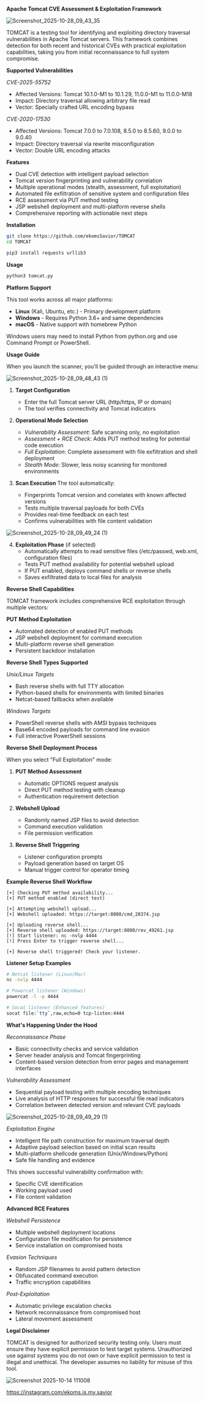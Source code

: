 **Apache Tomcat CVE Assessment & Exploitation Framework**

![Screenshot_2025-10-28_09_43_35](https://github.com/user-attachments/assets/a687a7ce-a5c2-4f8b-9c3e-ea91fd5a48fe)

TOMCAT is a testing tool for identifying and exploiting directory traversal vulnerabilities in Apache Tomcat servers. This framework combines detection for both recent and historical CVEs with practical exploitation capabilities, taking you from initial reconnaissance to full system compromise.

**Supported Vulnerabilities**

*CVE-2025-55752*
- Affected Versions: Tomcat 10.1.0-M1 to 10.1.29, 11.0.0-M1 to 11.0.0-M18
- Impact: Directory traversal allowing arbitrary file read
- Vector: Specially crafted URL encoding bypass

*CVE-2020-17530* 
- Affected Versions: Tomcat 7.0.0 to 7.0.108, 8.5.0 to 8.5.60, 9.0.0 to 9.0.40
- Impact: Directory traversal via rewrite misconfiguration
- Vector: Double URL encoding attacks

**Features**

- Dual CVE detection with intelligent payload selection
- Tomcat version fingerprinting and vulnerability correlation  
- Multiple operational modes (stealth, assessment, full exploitation)
- Automated file exfiltration of sensitive system and configuration files
- RCE assessment via PUT method testing
- JSP webshell deployment and multi-platform reverse shells
- Comprehensive reporting with actionable next steps

**Installation**

```bash
git clone https://github.com/ekomsSavior/TOMCAT
cd TOMCAT

pip3 install requests urllib3
```

**Usage**

```bash 
python3 tomcat.py
```

**Platform Support**

This tool works across all major platforms:
- **Linux** (Kali, Ubuntu, etc.) - Primary development platform
- **Windows** - Requires Python 3.6+ and same dependencies
- **macOS** - Native support with homebrew Python

Windows users may need to install Python from python.org and use Command Prompt or PowerShell.

**Usage Guide**

When you launch the scanner, you'll be guided through an interactive menu:

![Screenshot_2025-10-28_09_48_43 (1)](https://github.com/user-attachments/assets/52c204c4-fb70-45d1-a0ef-f20a553130b1)

1. **Target Configuration**
   - Enter the full Tomcat server URL (http/https, IP or domain)
   - The tool verifies connectivity and Tomcat indicators

2. **Operational Mode Selection**
   - *Vulnerability Assessment*: Safe scanning only, no exploitation
   - *Assessment + RCE Check*: Adds PUT method testing for potential code execution
   - *Full Exploitation*: Complete assessment with file exfiltration and shell deployment
   - *Stealth Mode*: Slower, less noisy scanning for monitored environments

3. **Scan Execution**
   The tool automatically:
   - Fingerprints Tomcat version and correlates with known affected versions
   - Tests multiple traversal payloads for both CVEs
   - Provides real-time feedback on each test
   - Confirms vulnerabilities with file content validation

![Screenshot_2025-10-28_09_49_24 (1)](https://github.com/user-attachments/assets/c709d392-a9d8-49f9-b893-e721a4f8951f)

4. **Exploitation Phase** (if selected)
   - Automatically attempts to read sensitive files (/etc/passwd, web.xml, configuration files)
   - Tests PUT method availability for potential webshell upload
   - If PUT enabled, deploys command shells or reverse shells
   - Saves exfiltrated data to local files for analysis

**Reverse Shell Capabilities**

TOMCAT framework includes comprehensive RCE exploitation through multiple vectors:

**PUT Method Exploitation**
- Automated detection of enabled PUT methods
- JSP webshell deployment for command execution
- Multi-platform reverse shell generation
- Persistent backdoor installation

**Reverse Shell Types Supported**

*Unix/Linux Targets*
- Bash reverse shells with full TTY allocation
- Python-based shells for environments with limited binaries
- Netcat-based fallbacks when available

*Windows Targets* 
- PowerShell reverse shells with AMSI bypass techniques
- Base64 encoded payloads for command line evasion
- Full interactive PowerShell sessions

**Reverse Shell Deployment Process**

When you select "Full Exploitation" mode:

1. **PUT Method Assessment**
   - Automatic OPTIONS request analysis
   - Direct PUT method testing with cleanup
   - Authentication requirement detection

2. **Webshell Upload**
   - Randomly named JSP files to avoid detection
   - Command execution validation
   - File permission verification

3. **Reverse Shell Triggering**
   - Listener configuration prompts
   - Payload generation based on target OS
   - Manual trigger control for operator timing

**Example Reverse Shell Workflow**

```
[+] Checking PUT method availability...
[+] PUT method enabled (direct test)

[+] Attempting webshell upload...
[+] Webshell uploaded: https://target:8080/cmd_28374.jsp

[+] Uploading reverse shell...
[+] Reverse shell uploaded: https://target:8080/rev_49261.jsp
[!] Start listener: nc -nvlp 4444
[!] Press Enter to trigger reverse shell...

[+] Reverse shell triggered! Check your listener.
```

**Listener Setup Examples**

```bash
# Netcat listener (Linux/Mac)
nc -nvlp 4444

# Powercat listener (Windows) 
powercat -l -p 4444

# Socat listener (Enhanced features)
socat file:`tty`,raw,echo=0 tcp-listen:4444
```

**What's Happening Under the Hood**

*Reconnaissance Phase*
- Basic connectivity checks and service validation
- Server header analysis and Tomcat fingerprinting
- Content-based version detection from error pages and management interfaces

*Vulnerability Assessment* 
- Sequential payload testing with multiple encoding techniques
- Live analysis of HTTP responses for successful file read indicators
- Correlation between detected version and relevant CVE payloads

![Screenshot_2025-10-28_09_49_29 (1)](https://github.com/user-attachments/assets/0ebfccc1-cc61-4778-b119-a6f25240720e)

*Exploitation Engine*
- Intelligent file path construction for maximum traversal depth
- Adaptive payload selection based on initial scan results
- Multi-platform shellcode generation (Unix/Windows/Python)
- Safe file handling and evidence 

This shows successful vulnerability confirmation with:
- Specific CVE identification
- Working payload used
- File content validation

**Advanced RCE Features**

*Webshell Persistence*
- Multiple webshell deployment locations
- Configuration file modification for persistence
- Service installation on compromised hosts

*Evasion Techniques*
- Random JSP filenames to avoid pattern detection
- Obfuscated command execution
- Traffic encryption capabilities

*Post-Exploitation*
- Automatic privilege escalation checks
- Network reconnaissance from compromised host
- Lateral movement assessment

**Legal Disclaimer**

TOMCAT is designed for authorized security testing only. 
Users must ensure they have explicit permission to test target systems. 
Unauthorized use against systems you do not own or have explicit permission to test is illegal and unethical. 
The developer assumes no liability for misuse of this tool.

![Screenshot 2025-10-14 111008](https://github.com/user-attachments/assets/cefb729e-77e9-4a8a-83ba-0a6928d13b05)

https://instagram.com/ekoms.is.my.savior

